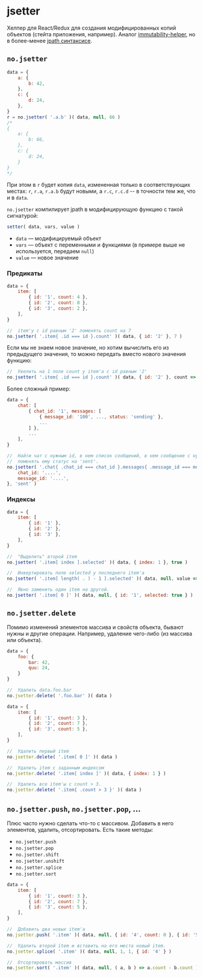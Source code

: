 # jsetter

Хелпер для React/Redux для создания модифицированных копий объектов (стейта приложения, например).
Аналог [immutability-helper](https://github.com/kolodny/immutability-helper), но в более-менее [jpath синтаксисе](./jpath.md).

## `no.jsetter`

```js
data = {
    a: {
        b: 42,
    },
    c: {
        d: 24,
    },
}
r = no.jsetter( '.a.b' )( data, null, 66 )
/*
{
    a: {
        b: 66,
    },
    c: {
        d: 24,
    }
}
*/
```

При этом в `r` будет копия `data`, измененная только в соответствующих местах:
`r`, `r.a`, `r.a.b` будут новыми, а `r.c`, `r.c.d` -- в точности тем же, что и в `data`.

`no.jsetter` компилирует jpath в модифицирующую функцию с такой сигнатурой:

```js
setter( data, vars, value )
```

  * `data` — модифицируемый объект
  * `vars` — объект с переменными и функциями (в примере выше не используется, передаем `null`)
  * `value` — новое значение


### Предикаты

```js
data = {
    item: [
        { id: '1', count: 4 },
        { id: '2', count: 8 },
        { id: '3', count: 2 },
    ],
}

//  item'у с id равным '2' поменять count на 7
no.jsetter( '.item{ .id === id }.count' )( data, { id: '2' }, 7 )
```

Если мы не знаем новое значение, но хотим вычислить его из предыдущего значения,
то можно передать вместо нового значения функцию:

```js
//  Увелить на 1 поле count у item'а с id равным '2'
no.jsetter( '.item{ .id === id }.count' )( data, { id: '2' }, count => count + 1 )
```

Более сложный пример:

```js
data = {
    chat: [
        { chat_id: '1', messages: [
            { message_id: '100', ..., status: 'sending' },
            ...
        ] },
        ...
    ],
}

//  Найти чат с нужным id, в нем список сообщений, в нем сообщение с нужным id и
//  поменять ему статус на 'sent'.
no.jsetter( '.chat{ .chat_id === chat_id }.messages{ .message_id === message_id }.status' )( data, {
    chat_id: '....',
    message_id: '....',
}, 'sent' )
```


### Индексы

```js
data = {
    item: [
        { id: '1' },
        { id: '2' },
        { id: '3' },
    ],
}

//  "Выделить" второй item
no.jsetter( '.item[ index ].selected' )( data, { index: 1 }, true )

//  Инвертировать поле selected у последнего item'а
no.jsetter( '.item[ length( . ) - 1 ].selected' )( data, null, value => !value )

//  Явно заменить один item на другой.
no.jsetter( '.item[ 0 ]' )( data, null, { id: '1', selected: true } )
```

## `no.jsetter.delete`

Помимо изменений элементов массива и свойств объекта, бывают нужны и другие операции.
Например, удаление чего-либо (из массива или объекта).

```js
data = {
    foo: {
        bar: 42,
        quu: 24,
    }
}

//  Удалить data.foo.bar
no.jsetter.delete( '.foo.bar' )( data )

data = {
    item: [
        { id: '1', count: 3 },
        { id: '2', count: 7 },
        { id: '3', count: 5 },
    ],
}

//  Удалить первый item
no.jsetter.delete( '.item[ 0 ]' )( data )

//  Удалить item с заданным индексом
no.jsetter.delete( '.item[ index ]' )( data, { index: 1 } )

//  Удалить все item'ы с count > 3.
no.jsetter.delete( '.item{ .count > 3 }' )( data )
```


## `no.jsetter.push`, `no.jsetter.pop`, ...

Плюс часто нужно сделать что-то с массивом. Добавить в него элементов, удалить, отсортировать.
Есть такие методы:

  * `no.jsetter.push`
  * `no.jsetter.pop`
  * `no.jsetter.shift`
  * `no.jsetter.unshift`
  * `no.jsetter.splice`
  * `no.jsetter.sort`

```js
data = {
    item: [
        { id: '1', count: 3 },
        { id: '2', count: 7 },
        { id: '3', count: 5 },
    ],
}

//  Добавить два новых item'а
no.jsetter.push( '.item' )( data, null, { id: '4', count: 0 }, { id: '5', count: 0 } )

//  Удалить второй item и вставить на его места новый item.
no.jsetter.splice( '.item' )( data, null, 1, 1, { id: '4' } )

//  Отсортировать массив
no.jsetter.sort( '.item' )( data, null, ( a, b ) => a.count - b.count )
```

